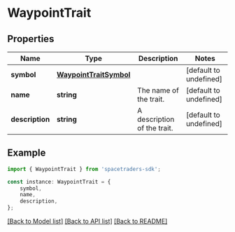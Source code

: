 # WaypointTrait


## Properties

Name | Type | Description | Notes
------------ | ------------- | ------------- | -------------
**symbol** | [**WaypointTraitSymbol**](WaypointTraitSymbol.md) |  | [default to undefined]
**name** | **string** | The name of the trait. | [default to undefined]
**description** | **string** | A description of the trait. | [default to undefined]

## Example

```typescript
import { WaypointTrait } from 'spacetraders-sdk';

const instance: WaypointTrait = {
    symbol,
    name,
    description,
};
```

[[Back to Model list]](../README.md#documentation-for-models) [[Back to API list]](../README.md#documentation-for-api-endpoints) [[Back to README]](../README.md)
